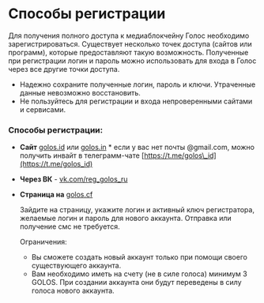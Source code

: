 # Способы регистрации

Для получения полного доступа к медиаблокчейну Голос необходимо зарегистрироваться. Существует несколько точек доступа \(сайтов или программ\), которые предоставляют такую возможность. Полученные при регистрации логин и пароль можно использовать для входа в Голос через все другие точки доступа.

* Надежно сохраните полученные логин, пароль и ключи. Утраченные данные невозможно восстановить.
* Не пользуйтесь для регистрации и входа непроверенными сайтами и сервисами. 

### Способы регистрации:

* **Сайт** [golos.id](https://golos.id) или [golos.in](https://golos.in) \* если у вас нет почты @gmail.com, можно получить инвайт в телеграмм-чате [https://t.me/golos\_id](https://t.me/golos_id) 
* **Через ВК** - [vk.com/reg\_golos\_ru](https://vk.com/reg_golos_ru)  
* **Страница на** [golos.cf](https://golos.cf/reg/)

  Зайдите на страницу, укажите логин и активный ключ регистратора, желаемые логин и пароль для нового аккаунта. Отправка или получение смс не требуется.

  Ограничения:

  * Вы сможете создать новый аккаунт только при помощи своего существующего аккаунта. 
  * Вам необходимо иметь на счету \(не в силе голоса\) минимум 3 GOLOS. При создании аккаунта они будут переведены в силу голоса нового аккаунта.


